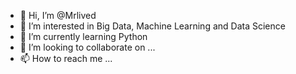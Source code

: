 - 👋 Hi, I’m @Mrlived
- 👀 I’m interested in Big Data, Machine Learning and Data Science
- 🌱 I’m currently learning Python
- 💞️ I’m looking to collaborate on ...
- 📫 How to reach me ...

<!---
Mrlived/Mrlived is a ✨ special ✨ repository because its `README.md` (this file) appears on your GitHub profile.
You can click the Preview link to take a look at your changes.
--->
